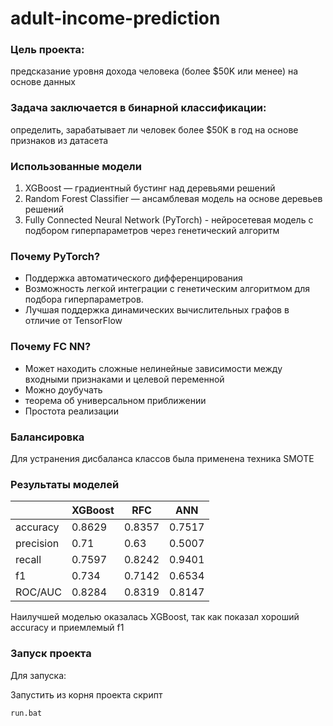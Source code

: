 # adult-income-prediction

### Цель проекта:
предсказание уровня дохода человека (более $50K или менее) на основе данных 


### Задача заключается в бинарной классификации:
определить, зарабатывает ли человек более $50K в год на основе признаков 
из датасета

### Использованные модели

1. XGBoost — градиентный бустинг над деревьями решений
2. Random Forest Classifier — ансамблевая модель на основе деревьев решений
3. Fully Connected Neural Network (PyTorch) - нейросетевая модель с
подбором гиперпараметров через генетический алгоритм

### Почему PyTorch?

- Поддержка автоматического дифференцирования 
- Возможность легкой интеграции с генетическим алгоритмом для подбора гиперпараметров.
- Лучшая поддержка динамических вычислительных графов в отличие от TensorFlow 

### Почему FC NN?

- Может находить сложные нелинейные зависимости между входными признаками и целевой переменной
- Можно доубучать
- теорема об универсальном приближении
- Простота реализации


### Балансировка

Для устранения дисбаланса классов была применена техника SMOTE 


### Результаты моделей

|           | XGBoost    | RFC     | ANN     |
|-----------|------------|---------|---------|
| accuracy  | 0.8629     | 0.8357  | 0.7517  |
| precision | 0.71       | 0.63    | 0.5007  |
| recall    | 0.7597     | 0.8242  | 0.9401  |
| f1        | 0.734      | 0.7142  | 0.6534  |
| ROC/AUC   | 0.8284     | 0.8319  | 0.8147  |

Наилучшей моделью оказалась XGBoost, так как показал хороший accuracy и приемлемый f1


### Запуск проекта

Для запуска:

Запустить из корня проекта скрипт 
```
run.bat

```
